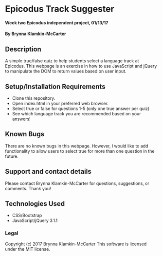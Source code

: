 # Epicodus Track Suggester

#### Week two Epicodus independent project, 01/13/17

#### By Brynna Klamkin-McCarter

## Description

A simple true/false quiz to help students select a language track at Epicodus. This webpage is an exercise in how to use JavaScript and jQuery to manipulate the DOM to return values based on user input.

## Setup/Installation Requirements

* Clone this repository.
* Open index.html in your preferred web browser.
* Select true or false for questions 1-5 (only one true answer per quiz)
* See which language track you are recommended based on your answers!

## Known Bugs

There are no known bugs in this webpage. However, I would like to add functionality to allow users to select true for more than one question in the future.

## Support and contact details

Please contact Brynna Klamkin-McCarter for questions, suggestions, or comments. Thank you!

## Technologies Used

* CSS/Bootstrap
* JavaScript/jQuery 3.1.1

### Legal

Copyright (c) 2017 Brynna Klamkin-McCarter
This software is licensed under the MIT license.
